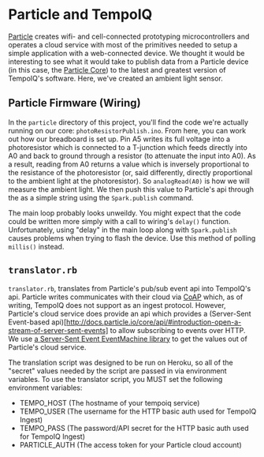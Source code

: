 # Particle and TempoIQ

[Particle](https://www.particle.io/) creates wifi- and cell-connected prototyping microcontrollers
and operates a cloud service with most of the primitives needed to setup a simple application with
a web-connected device. We thought it would be interesting to see what it would take to publish
data from a Particle device (in this case, the [Particle Core](http://docs.particle.io/core/)) to
the latest and greatest version of TempoIQ's software. Here, we've created an ambient light sensor.

## Particle Firmware (Wiring)

In the `particle` directory of this project, you'll find the code we're actually running on our core:
`photoResistorPublish.ino`. From here, you can work out how our breadboard is set up. Pin A5 writes
its full voltage into a photoresistor which is connected to a T-junction which feeds directly into A0
and back to ground through a resistor (to attenuate the input into A0). As a result, reading from A0
returns a value which is inversely proportional to the resistance of the photoresistor (or, said
differently, directly proportional to the ambient light at the photoresistor). So `analogRead(A0)`
is how we will measure the ambient light. We then push this value to Particle's api through the
as a simple string using the `Spark.publish` command.

The main loop probably looks unweildy. You might expect that the code could be written more simply
with a call to wiring's `delay()` function. Unfortunately, using "delay" in the main loop along with
`Spark.publish` causes problems when trying to flash the device. Use this method of polling `millis()`
instead.

## `translator.rb`

`translator.rb`, translates from Particle's pub/sub event api into TempoIQ's api. Particle writes
communicates with their cloud via [CoAP](http://coap.technology/) which, as of writing, TempoIQ
does not support as an ingest protocol. However, Particle's cloud service does provide an api which
provides a (Server-Sent Event-based api)[http://docs.particle.io/core/api/#introduction-open-a-stream-of-server-sent-events]
to allow subscribing to events over HTTP. We use [a Server-Sent Event EventMachine library](https://github.com/AF83/em-eventsource)
to get the values out of Particle's cloud service.

The translation script was designed to be run on Heroku, so all of the "secret" values needed by
the script are passed in via environment variables. To use the translator script, you MUST set the
following environment variables:

* TEMPO_HOST (The hostname of your tempoiq service)
* TEMPO_USER (The username for the HTTP basic auth used for TempoIQ Ingest)
* TEMPO_PASS (The password/API secret for the HTTP basic auth used for TempoIQ Ingest)
* PARTICLE_AUTH (The access token for your Particle cloud account)
